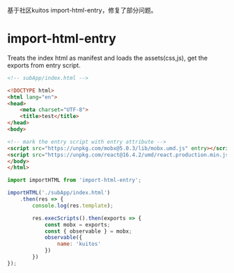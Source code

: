 基于社区kuitos import-html-entry，修复了部分问题。
# import-html-entry
Treats the index html as manifest and loads the assets(css,js), get the exports from entry script.

```html
<!-- subApp/index.html -->

<!DOCTYPE html>
<html lang="en">
<head>
    <meta charset="UTF-8">
    <title>test</title>
</head>
<body>

<!-- mark the entry script with entry attribute -->
<script src="https://unpkg.com/mobx@5.0.3/lib/mobx.umd.js" entry></script>
<script src="https://unpkg.com/react@16.4.2/umd/react.production.min.js"></script>
</body>
</html>
```

```js
import importHTML from 'import-html-entry';

importHTML('./subApp/index.html')
    .then(res => {
        console.log(res.template);

        res.execScripts().then(exports => {
            const mobx = exports;
            const { observable } = mobx;
            observable({
                name: 'kuitos'
            })	
        })
});
```
